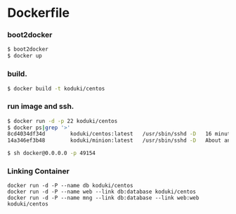 Dockerfile
================================

### boot2docker

```bash
$ boot2docker
$ docker up
```

### build.

```bash
$ docker build -t koduki/centos  
```

### run image and ssh.

```bash
$ docker run -d -p 22 koduki/centos 
$ docker ps|grep '>'   
8cd4034df34d        koduki/centos:latest   /usr/sbin/sshd -D   16 minutes ago      Up 16 minutes       0.0.0.0:49154->22/tcp   hungry_heisenberg
14a346ef3b48        koduki/minion:latest   /usr/sbin/sshd -D   About an hour ago   Up About an hour    0.0.0.0:49153->22/tcp   cocky_babbage

$ sh docker@0.0.0.0 -p 49154
```

### Linking Container

```
docker run -d -P --name db koduki/centos
docker run -d -P --name web --link db:database koduki/centos
docker run -d -P --name mng --link db:database --link web:web koduki/centos
```
